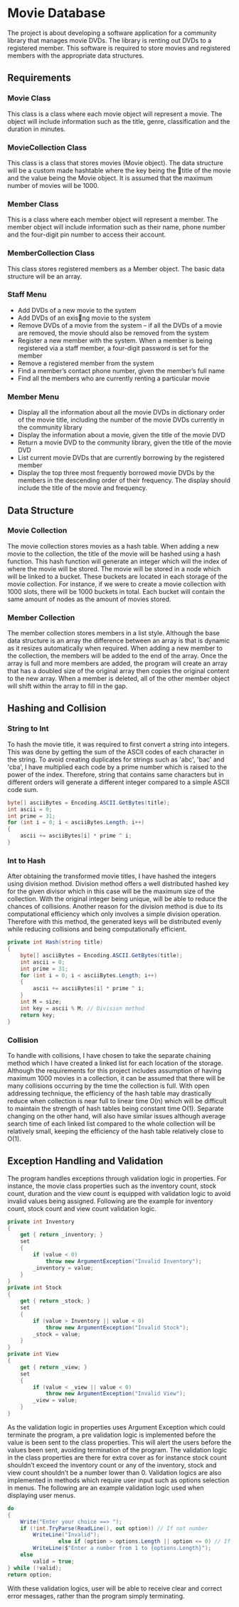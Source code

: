 # Movie Database
The project is about developing a software application for a community library that manages movie DVDs. The library is renting out DVDs to a registered member. This software is required to store movies and registered members with the appropriate data structures.

## Requirements
### Movie Class
This class is a class where each movie object will represent a movie. The object will include information such as the title, genre, classification and the duration in minutes.

### MovieCollection Class
This class is a class that stores movies (Movie object). The data structure will be a custom made hashtable where the key being the 􀆟title of the movie and the value being the Movie object. It is assumed that the maximum number of movies will be 1000.

### Member Class
This is a class where each member object will represent a member. The member object will include information such as their name, phone number and the four-digit pin number to access their account.

### MemberCollection Class
This class stores registered members as a Member object. The basic data structure will be an array.

### Staff Menu
- Add DVDs of a new movie to the system
- Add DVDs of an exis􀆟ng movie to the system
- Remove DVDs of a movie from the system – if all the DVDs of a movie are removed, the movie should also be removed from the system
- Register a new member with the system. When a member is being registered via a staff member, a four-digit password is set for the member
- Remove a registered member from the system
- Find a member’s contact phone number, given the member’s full name
- Find all the members who are currently renting a particular movie

### Member Menu
- Display all the information about all the movie DVDs in dictionary order of the movie title, including the number of the movie DVDs currently in the community library
- Display the information about a movie, given the title of the movie DVD
- Return a movie DVD to the community library, given the title of the movie DVD
- List current movie DVDs that are currently borrowing by the registered member
- Display the top three most frequently borrowed movie DVDs by the members in the descending order of their frequency. The display should include the title of the movie and frequency.
 
## Data Structure
### Movie Collection
The movie collection stores movies as a hash table. When adding a new movie to the collection, the title of the movie will be hashed using a hash function. This hash function will generate an integer which will the index of where the movie will be stored. The movie will be stored in a node which will be linked to a bucket. These buckets are located in each storage of the movie collection. For instance, if we were to create a movie collection with 1000 slots, there will be 1000 buckets in total. Each bucket will contain the same amount of nodes as the amount of movies stored.

### Member Collection
The member collection stores members in a list style. Although the base data structure is an array the difference between an array is that is dynamic as it resizes automatically when required. When adding a new member to the collection, the members will be added to the end of the array. Once the array is full and more members are added, the program will create an array that has a doubled size of the original array then copies the original content to the new array. When a member is deleted, all of the other member object will shift within the array to fill in the gap.

## Hashing and Collision
### String to Int
To hash the movie title, it was required to first convert a string into integers. This was done by getting the sum of the ASCII codes of each character in the string. To avoid creating duplicates for strings such as 'abc', 'bac' and 'cba', I have multiplied each code by a prime number which is raised to the power of the index. Therefore, string that contains same characters but in different orders will generate a different integer compared to a simple ASCII code sum.
```C#
byte[] asciiBytes = Encoding.ASCII.GetBytes(title);
int ascii = 0;
int prime = 31;
for (int i = 0; i < asciiBytes.Length; i++)
{
    ascii += asciiBytes[i] * prime ^ i;
}
```

### Int to Hash
After obtaining the transformed movie titles, I have hashed the integers using division method. Division method offers a well distributed hashed key for the given divisor which in this case will be the maximum size of the collection. With the original integer being unique, will be able to reduce the chances of collisions. Another reason for the division method is due to its computational efficiency which only involves a simple division operation. Therefore with this method, the generated keys will be distributed evenly while reducing collisions and being computationally efficient.
```C#
private int Hash(string title)
{
    byte[] asciiBytes = Encoding.ASCII.GetBytes(title);
    int ascii = 0;
    int prime = 31;
    for (int i = 0; i < asciiBytes.Length; i++)
    {
        ascii += asciiBytes[i] * prime ^ i;
    }
    int M = size;
    int key = ascii % M; // Division method
    return key;
}
```

### Collision
To handle with collisions, I have chosen to take the separate chaining method which I have created a linked list for each location of the storage. Although the requirements for this project includes assumption of having maximum 1000 movies in a collection, it can be assumed that there will be many collisions occurring by the time the collection is full. With open addressing technique, the efficiency of the hash table may drastically reduce when collection is near full to linear time O(n) which will be difficult to maintain the strength of hash tables being constant time O(1). Separate changing on the other hand, will also have similar issues although average search time of each linked list compared to the whole collection will be relatively small, keeping the efficiency of the hash table relatively close to O(1).

## Exception Handling and Validation
The program handles exceptions through validation logic in properties. For instance, the movie class properties such as the inventory count, stock count, duration and the view count is equipped with validation logic to avoid invalid values being assigned. Following are the example for inventory count, stock count and view count validation logic.
```C#
private int Inventory
{
    get { return _inventory; }
    set
    {
        if (value < 0)
            throw new ArgumentException("Invalid Inventory");
        _inventory = value;
    }
}
private int Stock
{
    get { return _stock; }
    set
    {
        if (value > Inventory || value < 0)
            throw new ArgumentException("Invalid Stock");
        _stock = value;
    }
}
private int View
{
    get { return _view; }
    set
    {
        if (value < _view || value < 0)
            throw new ArgumentException("Invalid View");
        _view = value;
    }
}
```
As the validation logic in properties uses Argument Exception which could terminate the program, a pre validation logic is implemented before the value is been sent to the class properties. This will alert the users before the values been sent, avoiding termination of the program. The validation logic in the class properties are there for extra cover as for instance stock count shouldn’t exceed the inventory count or any of the inventory, stock and view count shouldn’t be a number lower than 0.
Validation logics are also implemented in methods which require user input such as options selection in menus. The following are an example validation logic used when displaying user menus.
```C#
do
{
    Write("Enter your choice ==> ");
    if (!int.TryParse(ReadLine(), out option)) // If not number
        WriteLine("Invalid");
                else if (option > options.Length || option <= 0) // If number not witthin selections
        WriteLine($"Enter a number from 1 to {options.Length}");
    else
        valid = true;
} while (!valid);
return option;
```
With these validation logics, user will be able to receive clear and correct error messages, rather than the program simply terminating.
